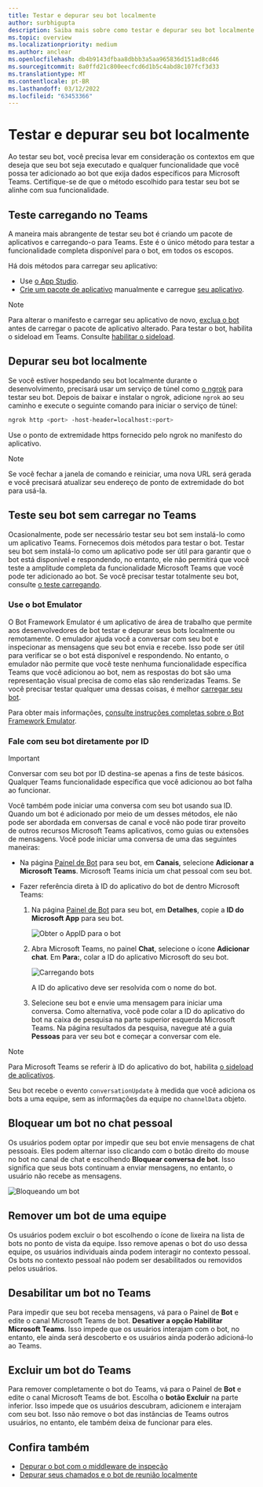 ```yaml
---
title: Testar e depurar seu bot localmente
author: surbhigupta
description: Saiba mais sobre como testar e depurar seu bot localmente com um IDE em um ambiente Teams por meio de sideload, fora do Teams usando o emulador bot e falando diretamente com seu bot.
ms.topic: overview
ms.localizationpriority: medium
ms.author: anclear
ms.openlocfilehash: db4b9143dfbaa8dbbb3a5aa965836d151ad8cd46
ms.sourcegitcommit: 8a0ffd21c800eecfcd6d1b5c4abd8c107fcf3d33
ms.translationtype: MT
ms.contentlocale: pt-BR
ms.lasthandoff: 03/12/2022
ms.locfileid: "63453366"
---
```

# <a name="test-and-debug-your-bot-locally"></a>Testar e depurar seu bot localmente

Ao testar seu bot, você precisa levar em consideração os contextos em que deseja que seu bot seja executado e qualquer funcionalidade que você possa ter adicionado ao bot que exija dados específicos para Microsoft Teams. Certifique-se de que o método escolhido para testar seu bot se alinhe com sua funcionalidade.

## <a name="test-by-uploading-to-teams"></a>Teste carregando no Teams

A maneira mais abrangente de testar seu bot é criando um pacote de aplicativos e carregando-o para Teams. Este é o único método para testar a funcionalidade completa disponível para o bot, em todos os escopos.

Há dois métodos para carregar seu aplicativo:

* Use [o App Studio](~/concepts/build-and-test/app-studio-overview.md).
* [Crie um pacote de aplicativo](~/concepts/build-and-test/apps-package.md) manualmente e carregue [seu aplicativo](~/concepts/deploy-and-publish/apps-upload.md).

> [!NOTE]
> Para alterar o manifesto e carregar seu aplicativo de novo, [exclua o bot](#delete-a-bot-from-teams) antes de carregar o pacote de aplicativo alterado.
> Para testar o bot, habilita o sideload em Teams. Consulte [habilitar o sideload](/concepts/build-and-test/prepare-your-o365-tenant#enable-custom-teams-apps-and-turn-on-custom-app-uploading).

## <a name="debug-your-bot-locally"></a>Depurar seu bot localmente

Se você estiver hospedando seu bot localmente durante o desenvolvimento, precisará usar um serviço de túnel como [o ngrok](https://ngrok.com/) para testar seu bot. Depois de baixar e instalar o ngrok, adicione `ngrok` ao seu caminho e execute o seguinte comando para iniciar o serviço de túnel:

```bash
ngrok http <port> -host-header=localhost:<port>
```

Use o ponto de extremidade https fornecido pelo ngrok no manifesto do aplicativo.

> [!NOTE]
> Se você fechar a janela de comando e reiniciar, uma nova URL será gerada e você precisará atualizar seu endereço de ponto de extremidade do bot para usá-la.

## <a name="test-your-bot-without-uploading-to-teams"></a>Teste seu bot sem carregar no Teams

Ocasionalmente, pode ser necessário testar seu bot sem instalá-lo como um aplicativo Teams. Fornecemos dois métodos para testar o bot. Testar seu bot sem instalá-lo como um aplicativo pode ser útil para garantir que o bot está disponível e respondendo, no entanto, ele não permitirá que você teste a amplitude completa da funcionalidade Microsoft Teams que você pode ter adicionado ao bot. Se você precisar testar totalmente seu bot, consulte [o teste carregando](#test-by-uploading-to-teams).

### <a name="use-the-bot-emulator"></a>Use o bot Emulator

O Bot Framework Emulator é um aplicativo de área de trabalho que permite aos desenvolvedores de bot testar e depurar seus bots localmente ou remotamente. O emulador ajuda você a conversar com seu bot e inspecionar as mensagens que seu bot envia e recebe. Isso pode ser útil para verificar se o bot está disponível e respondendo. No entanto, o emulador não permite que você teste nenhuma funcionalidade específica Teams que você adicionou ao bot, nem as respostas do bot são uma representação visual precisa de como elas são renderizadas Teams. Se você precisar testar qualquer uma dessas coisas, é melhor [carregar seu bot](#test-by-uploading-to-teams).

Para obter mais informações, [consulte instruções completas sobre o Bot Framework Emulator](/azure/bot-service/bot-service-debug-emulator?view=azure-bot-service-4.0&preserve-view=true).

### <a name="talk-to-your-bot-directly-by-id"></a>Fale com seu bot diretamente por ID

> [!Important]
> Conversar com seu bot por ID destina-se apenas a fins de teste básicos. Qualquer Teams funcionalidade específica que você adicionou ao bot falha ao funcionar.

Você também pode iniciar uma conversa com seu bot usando sua ID. Quando um bot é adicionado por meio de um desses métodos, ele não pode ser abordada em conversas de canal e você não pode tirar proveito de outros recursos Microsoft Teams aplicativos, como guias ou extensões de mensagens. Você pode iniciar uma conversa de uma das seguintes maneiras:

* Na página [Painel de Bot](https://dev.botframework.com/bots) para seu bot, em **Canais**, selecione **Adicionar a Microsoft Teams**. Microsoft Teams inicia um chat pessoal com seu bot.

* Fazer referência direta à ID do aplicativo do bot de dentro Microsoft Teams:
   1. Na página [Painel de Bot](https://dev.botframework.com/bots) para seu bot, em **Detalhes**, copie a **ID do Microsoft App** para seu bot.
  
      ![Obter o AppID para o bot](~/assets/images/bots_appid_botframework.png)
  
   2. Abra Microsoft Teams, no painel **Chat**, selecione o ícone **Adicionar chat**. Em **Para:**, colar a ID do aplicativo Microsoft do seu bot.
  
      ![Carregando bots](~/assets/images/bots_uploading.png)

      A ID do aplicativo deve ser resolvida com o nome do bot.

   3. Selecione seu bot e envie uma mensagem para iniciar uma conversa.
      Como alternativa, você pode colar a ID do aplicativo do bot na caixa de pesquisa na parte superior esquerda Microsoft Teams. Na página resultados da pesquisa, navegue até a guia **Pessoas** para ver seu bot e começar a conversar com ele.

> [!Note]
> Para Microsoft Teams se referir à ID do aplicativo do bot, habilita [o sideload de aplicativos](/microsoftteams/platform/concepts/build-and-test/prepare-your-o365-tenant#enable-custom-teams-apps-and-turn-on-custom-app-uploading).

Seu bot recebe o evento `conversationUpdate` à medida que você adiciona os bots a uma equipe, sem as informações da equipe no `channelData` objeto.

## <a name="block-a-bot-in-personal-chat"></a>Bloquear um bot no chat pessoal

Os usuários podem optar por impedir que seu bot envie mensagens de chat pessoais. Eles podem alternar isso clicando com o botão direito do mouse no bot no canal de chat e escolhendo **Bloquear conversa de bot**. Isso significa que seus bots continuam a enviar mensagens, no entanto, o usuário não recebe as mensagens.

![Bloqueando um bot](~/assets/images/bots/botdisable.png)

## <a name="remove-a-bot-from-a-team"></a>Remover um bot de uma equipe

Os usuários podem excluir o bot escolhendo o ícone de lixeira na lista de bots no ponto de vista da equipe. Isso remove apenas o bot do uso dessa equipe, os usuários individuais ainda podem interagir no contexto pessoal. Os bots no contexto pessoal não podem ser desabilitados ou removidos pelos usuários.

## <a name="disable-a-bot-in-teams"></a>Desabilitar um bot no Teams

Para impedir que seu bot receba mensagens, vá para o Painel de **Bot** e edite o canal Microsoft Teams de bot. **Desativer a opção Habilitar Microsoft Teams**. Isso impede que os usuários interajam com o bot, no entanto, ele ainda será descoberto e os usuários ainda poderão adicioná-lo ao Teams.

## <a name="delete-a-bot-from-teams"></a>Excluir um bot do Teams

Para remover completamente o bot do Teams, vá para o Painel de **Bot** e edite o canal Microsoft Teams de bot. Escolha o **botão Excluir** na parte inferior. Isso impede que os usuários descubram, adicionem e interajam com seu bot. Isso não remove o bot das instâncias de Teams outros usuários, no entanto, ele também deixa de funcionar para eles.

## <a name="see-also"></a>Confira também

* [Depurar o bot com o middleware de inspeção](/azure/bot-service/bot-service-debug-inspection-middleware)
* [Depurar seus chamados e o bot de reunião localmente](~/bots/calls-and-meetings/debugging-local-testing-calling-meeting-bots.md)
